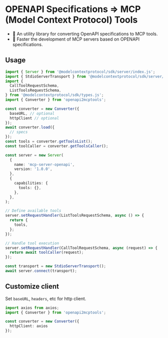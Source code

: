 # OPENAPI Specifications => MCP (Model Context Protocol) Tools

- 🔧 An utility library for converting OpenAPI specifications to MCP tools.   
- 🚀 Faster the development of MCP servers based on OPENAPI specifications.

## Usage

```ts
import { Server } from '@modelcontextprotocol/sdk/server/index.js';
import { StdioServerTransport } from '@modelcontextprotocol/sdk/server/stdio.js';
import {
  CallToolRequestSchema,
  ListToolsRequestSchema,
} from '@modelcontextprotocol/sdk/types.js';
import { Converter } from 'openapi2mcptools';

const converter = new Converter({
  baseURL, // optional
  httpClient // optional
});
await converter.load({
  // specs
});
const tools = converter.getToolsList();
const toolCaller = converter.getToolsCaller();

const server = new Server(
  {
    name: 'mcp-server-openapi',
    version: '1.0.0',
  },
  {
    capabilities: {
      tools: {},
    },
  },
);

// Define available tools
server.setRequestHandler(ListToolsRequestSchema, async () => {
  return {
    tools,
  };
});

// Handle tool execution
server.setRequestHandler(CallToolRequestSchema, async (request) => {
  return await toolCaller(request);
});

const transport = new StdioServerTransport();
await server.connect(transport);
```

## Customize client

Set `baseURL`, `headers`, etc for http client.

```ts
import axios from axios;
import { Converter } from 'openapi2mcptools';

const converter = new Converter({
  httpClient: axios
});
```
